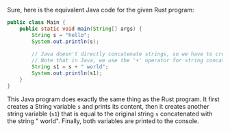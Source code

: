 Sure, here is the equivalent Java code for the given Rust program:

```java
public class Main {
    public static void main(String[] args) {
        String s = "hello";
        System.out.println(s);
        
        // Java doesn't directly concatenate strings, so we have to create a new String object 
        // Note that in Java, we use the '+' operator for string concatenation.
        String s1 = s + " world";
        System.out.println(s1);
    }
}
```
This Java program does exactly the same thing as the Rust program. It first creates a String variable `s` and prints its content, then it creates another string variable (`s1`) that is equal to the original string `s` concatenated with the string " world". Finally, both variables are printed to the console.
